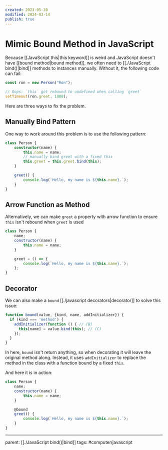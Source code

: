 ```yaml
---
created: 2023-05-30
modified: 2024-03-14
publish: true
---
```


# Mimic Bound Method in JavaScript

Because [[JavaScript this|this keyword]] is weird and JavaScript doesn't have [[bound method|bound method]], we often need to [[./JavaScript bind()|bind]] methods to instances manually. Without it, the following code can fail:

```javascript
const ron = new Person("Ron");

// Oops: `this` got rebound to undefined when calling `greet`
setTimeout(ron.greet, 1000);
```

Here are three ways to fix the problem.

## Manually Bind Pattern
One way to work around this problem is to use the following pattern:
```typescript
class Person {
    constructor(name) {
        this.name = name;
        // manually bind greet with a fixed this
        this.greet = this.greet.bind(this);
    }

    greet() {
        console.log(`Hello, my name is ${this.name}.`);
    }
}
```

## Arrow Function as Method
Alternatively, we can make `greet` a property with arrow function to ensure `this` isn't rebound when `greet` is used
```javascript
class Person {
    name;
    constructor(name) {
        this.name = name;
    }

    greet = () => {
        console.log(`Hello, my name is ${this.name}.`);
    };
}
```

## Decorator
We can also make a `bound` [[./javascript decorators|decorator]] to solve this issue:
```js
function bound(value, {kind, name, addInitializer}) {
  if (kind === 'method') {
    addInitializer(function () { // (B)
      this[name] = value.bind(this); // (C)
    });
  }
}
```
In here, `bound` isn't return anything, so when decorating it will leave the original method along. Instead, it uses `addInitializer` to replace the method in the class with a function bound by a fixed `this`.

And here it is in action:
```javascript
class Person {
    name;
    constructor(name) {
        this.name = name;
    }

    @bound
    greet() {
        console.log(`Hello, my name is ${this.name}.`);
    }
}
```

---
parent: [[./JavaScript bind()|bind]]
tags: #computer/javascript